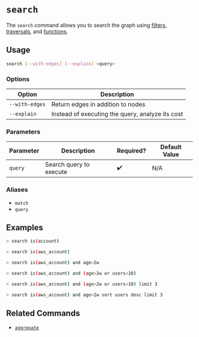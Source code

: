 # `search`

The `search` command allows you to search the graph using [filters](../../../concepts/search/filters.md), [traversals](../../../concepts/search/traversals.md), and [functions](../../../concepts/search/aggregation.md).

## Usage

```bash
search [--with-edges] [--explain] <query>
```

### Options

| Option         | Description                                      |
| -------------- | ------------------------------------------------ |
| `--with-edges` | Return edges in addition to nodes                |
| `--explain`    | Instead of executing the query, analyze its cost |

### Parameters

| Parameter | Description             | Required? | Default Value |
| --------- | ----------------------- | --------- | ------------- |
| `query`   | Search query to execute | ✔️        | N/A           |

### Aliases

- `match`
- `query`

## Examples

```bash title="Find accounts across all cloud providers"
> search is(account)
```

```bash title="Find all AWS accounts"
> search is(aws_account)
```

```bash title="Find all AWS accounts more than 2 weeks old"
> search is(aws_account) and age>2w
```

```bash title="Find all AWS accounts that are either older than 2 weeks or have more than 10 users"
> search is(aws_account) and (age>2w or users<10)
```

```bash title="Find 3 AWS accounts that are are either older than 2 weeks or have more than 10 users"
> search is(aws_account) and (age>2w or users>10) limit 3
```

```bash title="Find the 3 AWS accounts that are more than 2 weeks old with the greatest number of users"
> search is(aws_account) and age>2w sort users desc limit 3
```

## Related Commands

- [`aggregate`](./aggregate.md)
